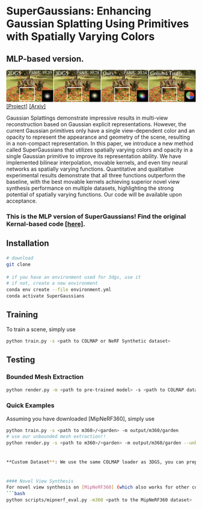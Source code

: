 # SuperGaussians: Enhancing Gaussian Splatting Using Primitives with Spatially Varying Colors

## MLP-based version.


![Teaser image](assets/teaser.png)
[[Project]](https://ruixu.me/html/SuperGaussians/index.html) [[Arxiv]](http://arxiv.org/abs/2411.18966)


Gaussian Splattings demonstrate impressive results in multi-view reconstruction based on Gaussian explicit representations. However, the current Gaussian primitives only have a single view-dependent color and an opacity to represent the appearance and geometry of the scene, resulting in a non-compact representation. In this paper, we introduce a new method called SuperGaussians that utilizes spatially varying colors and opacity in a single Gaussian primitive to improve its representation ability. We have implemented bilinear interpolation, movable kernels, and even tiny neural networks as spatially varying functions. Quantitative and qualitative experimental results demonstrate that all three functions outperform the baseline, with the best movable kernels achieving superior novel view synthesis performance on multiple datasets, highlighting the strong potential of spatially varying functions. Our code will be available upon acceptance.

### This is the MLP version of SuperGaussians! Find the original Kernal-based code [[here]](https://github.com/Xrvitd/SuperGaussians).

## Installation

```bash
# download
git clone

# if you have an environment used for 3dgs, use it
# if not, create a new environment
conda env create --file environment.yml
conda activate SuperGaussians
```
## Training
To train a scene, simply use
```bash
python train.py -s <path to COLMAP or NeRF Synthetic dataset>
```


## Testing
### Bounded Mesh Extraction

```bash
python render.py -m <path to pre-trained model> -s <path to COLMAP dataset> 
```


### Quick Examples
Assuming you have downloaded [MipNeRF360], simply use
```bash
python train.py -s <path to m360>/<garden> -m output/m360/garden
# use our unbounded mesh extraction!!
python render.py -s <path to m360>/<garden> -m output/m360/garden --unbounded --skip_mesh --skip_train 


**Custom Dataset**: We use the same COLMAP loader as 3DGS, you can prepare your data following 3DGS.


#### Novel View Synthesis
For novel view synthesis on [MipNeRF360] (which also works for other colmap datasets), use
```bash
python scripts/mipnerf_eval.py -m360 <path to the MipNeRF360 dataset>
```

